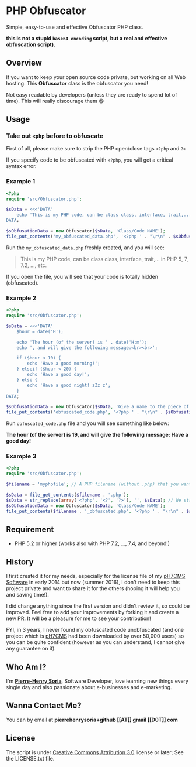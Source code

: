 # PHP Obfuscator

Simple, easy-to-use and effective Obfuscator PHP class.

**this is not a stupid `base64 encoding` script, but a real and effective obfuscation script).**


## Overview

If you want to keep your open source code private, but working on all Web hosting. This **Obfuscator** class is the obfuscator you need!

Not easy readable by developers (unless they are ready to spend lot of time). This will really discourage them :smiley:


## Usage

### Take out `<php` before to obfuscate

First of all, please make sure to strip the PHP open/close tags `<?php` and `?>`

If you specify code to be obfuscated with `<?php`, you will get a critical syntax error.


### Example 1

```php
<?php
require 'src/Obfuscator.php';

$sData = <<<'DATA'
    echo 'This is my PHP code, can be class class, interface, trait,... in PHP 5, 7, 7.2, ..., etc.';
DATA;

$sObfusationData = new Obfuscator($sData, 'Class/Code NAME');
file_put_contents('my_obfuscated_data.php', '<?php ' . "\r\n" . $sObfusationData);
```

Run the `my_obfuscated_data.php` freshly created, and you will see:
> This is my PHP code, can be class class, interface, trait,... in PHP 5, 7, 7.2, ..., etc.

If you open the file, you will see that your code is totally hidden (obfuscated).


### Example 2

```php
<?php
require 'src/Obfuscator.php';

$sData = <<<'DATA'
    $hour = date('H');

    echo 'The hour (of the server) is ' . date('H:m');
    echo ', and will give the following message:<br><br>';

    if ($hour < 10) {
        echo 'Have a good morning!';
    } elseif ($hour < 20) {
        echo 'Have a good day!';
    } else {
        echo 'Have a good night! zZz z';
    }
DATA;

$sObfusationData = new Obfuscator($sData, 'Give a name to the piece of code you want to obfuscate');
file_put_contents('obfuscated_code.php', '<?php ' . "\r\n" . $sObfusationData);
```

Run `obfuscated_code.php` file and you will see something like below:

**The hour (of the server) is 19, and will give the following message: Have a good day!**


### Example 3

```php
<?php
require 'src/Obfuscator.php';

$filename = 'myphpfile'; // A PHP filename (without .php) that you want to obfuscate

$sData = file_get_contents($filename . '.php');
$sData = str_replace(array('<?php', '<?', '?>'), '', $sData); // We strip the open/close PHP tags
$sObfusationData = new Obfuscator($sData, 'Class/Code NAME');
file_put_contents($filename . '_obfuscated.php', '<?php ' . "\r\n" . $sObfusationData);
```


## Requirement

* PHP 5.2 or higher (works also with PHP 7.2, ..., 7.4, and beyond!)


## History

I first created it for my needs, especially for the license file of my [pH7CMS Software](https://github.com/pH7Software/pH7-Social-Dating-CMS) in early 2014 but now (summer 2016), I don't need to keep this project private and want to share it for the others (hoping it will help you and saving time!).

I did change anything since the first version and didn't review it, so could be improved. Feel free to add your improvements by forking it and create a new PR. It will be a pleasure for me to see your contribution!


FYI, in 3 years, I never found my obfuscated code unobfuscated (and one project which is [pH7CMS](https://sourceforge.net/p/ph7socialdating) had been downloaded by over 50,000 users) so you can be quite confident (however as you can understand, I cannot give any guarantee on it).


## Who Am I?

I'm **[Pierre-Henry Soria](https://ph7.me)**, Software Developer, love learning new things every single day and also passionate about e-businesses and e-marketing.


## Wanna Contact Me?

You can by email at **pierrehenrysoria+github [[AT]] gmail [[D0T]] com**


## License

The script is under [Creative Commons Attribution 3.0](http://creativecommons.org/licenses/by/3.0/) license or later; See the LICENSE.txt file.
